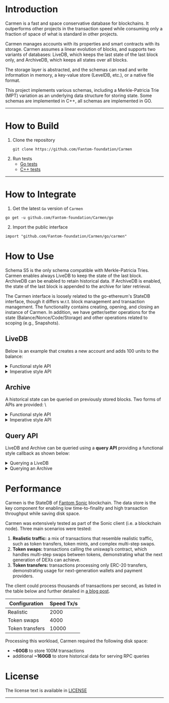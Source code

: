 # Introduction


Carmen is a fast and space conservative database for blockchains. It outperforms other projects in the
transaction speed while consuming only a fraction of space of what is standard in other projects.

Carmen manages accounts with its properties and smart contracts with its storage. 
Carmen assumes a linear evolution of blocks, and supports two variants of databases: 
LiveDB, which keeps the last state of the last block only, and ArchiveDB, 
which keeps all states over all blocks.

The storage layer is abstracted, and the schemas can read and write
information in memory, a key-value store (LevelDB, etc.), or a native file format.

This project implements various schemas, including a Merkle-Patricia Trie (MPT) variation 
as an underlying data structure for storing state. Some schemas are implemented in C++, 
all schemas are implemented in GO.

***

# How to Build
1. Clone the repository
   ```
   git clone https://github.com/Fantom-foundation/Carmen
   ```
2. Run tests
   * [Go tests](https://github.com/Fantom-foundation/Carmen/tree/main/go#development)
   * [C++ tests](https://github.com/Fantom-foundation/Carmen/blob/main/cpp/README.md#build-and-test)
***

# How to Integrate
1. Get the latest `Go` version of `Carmen`
```
go get -u github.com/Fantom-foundation/Carmen/go
```
2. Import the public interface
```
import "github.com/Fantom-foundation/Carmen/go/carmen"
```


# How to Use
Schema S5 is the only schema compatible with Merkle-Patricia Tries. Carmen enables always LiveDB to keep the state of the last block.
ArchiveDB can be enabled to retain historical data. If ArchiveDB is enabled, the state of the last block is appended to the archive for later retrieval. 

The Carmen interface is loosely related to the go-ethereum's StateDB interface, though it differs w.r.t. block management and transaction management. 
The functionality contains creating, opening, and closing an instance of Carmen. 
In addition, we have getter/setter operations for the state (Balance/Nonce/Code/Storage)
and other operations related to scoping (e.g., Snapshots).

## LiveDB

Below is an example that creates a new account and adds 100 units to the balance:

<details>
    <summary>Functional style API</summary>

```
func ExampleDatabase_AddBlock() {
	dir, err := os.MkdirTemp("", "carmen_db_*")
	if err != nil {
		log.Fatalf("cannot create temporary directory: %v", err)
	}
	db, err := carmen.OpenDatabase(dir, carmen.GetCarmenGoS5WithoutArchiveConfiguration(), nil)
	if err != nil {
		log.Fatal(err)
	}

	// Add a new block
	if err := db.AddBlock(5, func(context carmen.HeadBlockContext) error {
		if err := context.RunTransaction(func(context carmen.TransactionContext) error {
			context.CreateAccount(carmen.Address{1})
			context.AddBalance(carmen.Address{1}, big.NewInt(100))
			fmt.Printf("Transaction executed")
			return nil
		}); err != nil {
			log.Fatalf("cannot create transaction: %v", err)
		}
		return nil
	}); err != nil {
		log.Fatalf("cannot add block: %v", err)
	}

	if err := db.Close(); err != nil {
		log.Fatalf("cannot close db: %v", err)
	}

	// Output: Transaction executed
}
```
</details>

<details>
    <summary>Imperative style API</summary>

```
func ExampleDatabase_BeginBlock() {
	dir, err := os.MkdirTemp("", "carmen_db_*")
	if err != nil {
		log.Fatalf("cannot create temporary directory: %v", err)
	}
	db, err := carmen.OpenDatabase(dir, carmen.GetCarmenGoS5WithoutArchiveConfiguration(), nil)
	if err != nil {
		log.Fatal(err)
	}

	// Begin a new block
	bctx, err := db.BeginBlock(5)
	if err != nil {
		log.Fatalf("cannot begin block: %v", err)
	}

	// Begin a new transaction within the block
	tctx, err := bctx.BeginTransaction()
	if err != nil {
		log.Fatalf("cannot begin transaction: %v", err)
	}

	tctx.CreateAccount(carmen.Address{1})
	tctx.AddBalance(carmen.Address{1}, big.NewInt(100))

	if err := tctx.Commit(); err != nil {
		log.Fatalf("cannot commit transaction: %v", err)
	}

	if err := bctx.Commit(); err != nil {
		log.Fatalf("cannot commit block: %v", err)
	}

	if err := db.Close(); err != nil {
		log.Fatalf("cannot close db: %v", err)
	}

	if err := os.RemoveAll(dir); err != nil {
		log.Fatalf("cannot remove dir: %v", err)
	}
}
```
</details>


## Archive

A historical state can be queried on previously stored blocks. Two forms of APIs are provided: \

<details>
    <summary>Functional style API</summary>

```
func ExampleDatabase_QueryBlock() {
	dir, err := os.MkdirTemp("", "carmen_db_*")
	if err != nil {
		log.Fatalf("cannot create temporary directory: %v", err)
	}
	db, err := carmen.OpenDatabase(dir, carmen.GetCarmenGoS5WithArchiveConfiguration(), nil)
	if err != nil {
		log.Fatal(err)
	}

	// Add a new block
	if err := db.AddBlock(5, func(context carmen.HeadBlockContext) error {
		if err := context.RunTransaction(func(context carmen.TransactionContext) error {
			context.CreateAccount(carmen.Address{1})
			context.AddBalance(carmen.Address{1}, big.NewInt(100))
			return nil
		}); err != nil {
			log.Fatalf("cannot create transaction: %v", err)
		}
		return nil
	}); err != nil {
		log.Fatalf("cannot add block: %v", err)
	}

	// block wait until the archive is in sync
	if err := db.Flush(); err != nil {
		log.Fatalf("cannot flush: %v", err)
	}

	// query history block
	if err := db.QueryBlock(5, func(ctxt carmen.HistoricBlockContext) error {
		return ctxt.RunTransaction(func(ctxt carmen.TransactionContext) error {
			balance := ctxt.GetBalance(carmen.Address{1})
			if got, want := balance, big.NewInt(100); got.Cmp(want) != 0 {
				log.Fatalf("balance does not match: %d != %d", got, want)
			}
			fmt.Printf("Balance of %v is %d\n", carmen.Address{1}, balance)
			return nil
		})
	}); err != nil {
		log.Fatalf("cannot query block: %v", err)
	}

	if err := db.Close(); err != nil {
		log.Fatalf("cannot close db: %v", err)
	}

	if err := os.RemoveAll(dir); err != nil {
		log.Fatalf("cannot remove dir: %v", err)
	}

	// Output: Balance of [1 0 0 0 0 0 0 0 0 0 0 0 0 0 0 0 0 0 0 0] is 100
}
```
</details>

<details>
    <summary>Imperative style API</summary>

```
func ExampleDatabase_GetHistoricContext() {
	dir, err := os.MkdirTemp("", "carmen_db_*")
	if err != nil {
		log.Fatalf("cannot create temporary directory: %v", err)
	}
	db, err := carmen.OpenDatabase(dir, carmen.GetCarmenGoS5WithArchiveConfiguration(), nil)
	if err != nil {
		log.Fatal(err)
	}

	// Add a new block
	if err := db.AddBlock(5, func(context carmen.HeadBlockContext) error {
		if err := context.RunTransaction(func(context carmen.TransactionContext) error {
			context.CreateAccount(carmen.Address{1})
			context.AddBalance(carmen.Address{1}, big.NewInt(100))
			return nil
		}); err != nil {
			log.Fatalf("cannot create transaction: %v", err)
		}
		return nil
	}); err != nil {
		log.Fatalf("cannot add block: %v", err)
	}

	// block wait until the archive is in sync
	if err := db.Flush(); err != nil {
		log.Fatalf("cannot flush: %v", err)
	}

	// query history block
	hctx, err := db.GetHistoricContext(5)
	if err != nil {
		log.Fatalf("cannot begin history query: %v", hctx)
	}

	tctx, err := hctx.BeginTransaction()
	if err != nil {
		log.Fatalf("cannot begin transaction: %v", err)
	}

	balance := tctx.GetBalance(carmen.Address{1})
	if got, want := balance, big.NewInt(100); got.Cmp(want) != 0 {
		log.Fatalf("balance does not match: %d != %d", got, want)
	}
	fmt.Printf("Balance of %v is %d\n", carmen.Address{1}, balance)

	if err := tctx.Abort(); err != nil {
		log.Fatalf("cannot abort transaction: %v", err)
	}

	if err := hctx.Close(); err != nil {
		log.Fatalf("cannot close block: %v", err)
	}

	if err := db.Close(); err != nil {
		log.Fatalf("cannot close db: %v", err)
	}

	if err := os.RemoveAll(dir); err != nil {
		log.Fatalf("cannot remove dir: %v", err)
	}

	// Output: Balance of [1 0 0 0 0 0 0 0 0 0 0 0 0 0 0 0 0 0 0 0] is 100
}

```
</details>


## Query API
LiveDB and Archive can be queried using a **query API** providing a functional style callback as shown below:

<details>
    <summary>Querying a LiveDB</summary>

```
func ExampleDatabase_QueryHeadState() {
	dir, err := os.MkdirTemp("", "carmen_db_*")
	if err != nil {
		log.Fatalf("cannot create temporary directory: %v", err)
	}
	db, err := carmen.OpenDatabase(dir, carmen.GetCarmenGoS5WithArchiveConfiguration(), nil)
	if err != nil {
		log.Fatal(err)
	}

	// Query state information for the current head block
	if err := db.QueryHeadState(func(context carmen.QueryContext) {
		balance := context.GetBalance(carmen.Address{1, 2, 3})
		fmt.Printf("Account balance: %v", balance)
	}); err != nil {
		log.Fatalf("query operation failed: %v", err)
	}

	if err := db.Close(); err != nil {
		log.Fatalf("cannot close db: %v", err)
	}

	// Output: Account balance: 0
}
```
</details>

<details>
    <summary>Querying an Archive</summary>

```
func ExampleDatabase_QueryHistoricState() {
	dir, err := os.MkdirTemp("", "carmen_db_*")
	if err != nil {
		log.Fatalf("cannot create temporary directory: %v", err)
	}
	db, err := carmen.OpenDatabase(dir, carmen.GetCarmenGoS5WithArchiveConfiguration(), nil)
	if err != nil {
		log.Fatal(err)
	}

	// Add a new block
	if err := db.AddBlock(5, func(context carmen.HeadBlockContext) error {
		if err := context.RunTransaction(func(context carmen.TransactionContext) error {
			context.CreateAccount(carmen.Address{1, 2, 3})
			context.AddBalance(carmen.Address{1, 2, 3}, big.NewInt(100))
			return nil
		}); err != nil {
			log.Fatalf("cannot create transaction: %v", err)
		}
		return nil
	}); err != nil {
		log.Fatalf("cannot add block: %v", err)
	}

	// block wait until the archive is in sync
	if err := db.Flush(); err != nil {
		log.Fatalf("cannot flush: %v", err)
	}

	// Query state information for the current head block
	if err := db.QueryHistoricState(5, func(context carmen.QueryContext) {
		balance := context.GetBalance(carmen.Address{1, 2, 3})
		if got, want := balance, big.NewInt(100); got.Cmp(want) != 0 {
			log.Fatalf("balance does not match: %d != %d", got, want)
		}
		fmt.Printf("Balance of %v is %d\n", carmen.Address{1, 2, 3}, balance)
	}); err != nil {
		log.Fatalf("query operation failed: %v", err)
	}

	if err := db.Close(); err != nil {
		log.Fatalf("cannot close db: %v", err)
	}

	// Output: Balance of [1 2 3 0 0 0 0 0 0 0 0 0 0 0 0 0 0 0 0 0] is 100
}
```
</details>

# Performance 

Carmen is the StateDB of [Fantom Sonic](https://fantom.foundation/sonicPage) blockchain. 
The data store is the key component for enabling low time-to-finality and high transaction throughput while saving disk space. 

Carmen was extensively tested as part of the Sonic client (i.e. a blockchain node).  Three main scenarios were tested:
1. **Realistic traffic:** a mix of transactions that resemble realistic traffic, such as token transfers, token mints, and complex multi-step swaps.
2. **Token swaps:** transactions calling the uniswap’s contract, which handles multi-step swaps between tokens, demonstrating what the next generation of DEXs can achieve.
3. **Token transfers:** transactions processing only ERC-20 transfers, demonstrating usage for next-generation wallets and payment providers.

The client could process thousands of transactions per second, as listed in the table below
and further detailed in [a blog post](https://blog.fantom.foundation/3-incredible-performances-from-fantom-sonic-closed-testnet/).

| Configuration | Speed Tx/s |
| ------------- | ---------- |
| Realistic       |  2000 |
| Token swaps     |  4000 |
| Token transfers | 10000 |

Processing this workload, Carmen required the following disk space: 
* **~60GB** to store 100M transactions 
* additional **~160GB** to store historical data for serving RPC queries 
  

# License 

The license text is available in [LICENSE](LICENSE)

***
